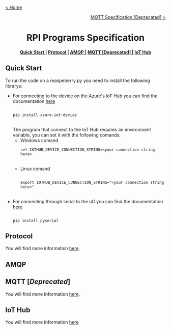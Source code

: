 [< Home](../README.md)

[<p align="right">MQTT Specification [Deprecated] ></p>](../MQTT/README.md)

**<h1 align="center">RPI Programs Specification</h1>**

<div align="center">  
<h4>
    <a href="#quick-start"> Quick Start </a>
  | <a href="#protocol"> Protocol </a>
  | <a href="#amqp"> AMQP </a>
  | <a href="#mqtt-deprecated"> MQTT [Deprecated] </a>
  | <a href="#iot-hub"> IoT Hub </a>
  
</h4>
</div>

## **Quick Start**

To run the code on a reaspeberry py you need to install the following librarys:

<ul>
<li>
For connecting to the device on the Azure&#39;s IoT Hub you can find the documentation <a href="https://github.com/Azure/azure-iot-sdk-python">here</a>
<pre>
<code>
pip <span class="hljs-keyword">install</span> azure-iot-device
</code>
</pre>
The program that connect to the IoT Hub requires an environment variable, you can set it with the following comands:

<ul>
<li>
Windows comand
<pre>
<code class="lang-cmd"><span class="hljs-keyword">set</span> IOTHUB_DEVICE_CONNECTION_STRING=&lt;your connection string here&gt;
</code>
</pre>
</li>

<li>
Linux comand
<pre>
<code class="lang-bash">
<span class="hljs-keyword">export</span> IOTHUB_DEVICE_CONNECTION_STRING=<span class="hljs-string">"&lt;your connection string here&gt;"</span>
</code>
</pre>
</li>
</ul>

<li>
For connecting through serial to the uC you can find the documentation <a href="https://github.com/pyserial/pyserial">here</a>
<pre>
<code class="lang-cmd">
pip <span class="hljs-keyword">install</span> pyserial</code>
</pre>
</li>
</ul>

## **Protocol**

You will find more information [here](../Protocol/README.md).

## **AMQP**



## **MQTT** [*Deprecated*]

You will find more information [here](../MQTT/README.md).

## **IoT Hub**

You will find more information [here](../IoT_Hub/README.md)